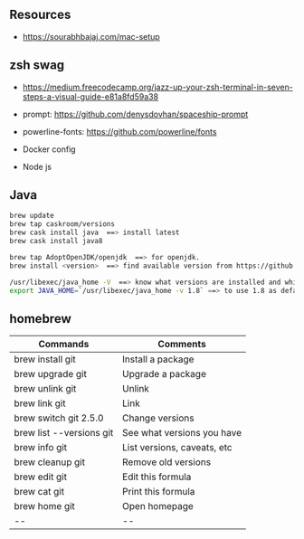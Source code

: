 Resources
---
* https://sourabhbajaj.com/mac-setup

zsh swag
----  
* https://medium.freecodecamp.org/jazz-up-your-zsh-terminal-in-seven-steps-a-visual-guide-e81a8fd59a38 
* prompt: https://github.com/denysdovhan/spaceship-prompt
* powerline-fonts: https://github.com/powerline/fonts




* Docker config


* Node js


Java
---
```sh
brew update
brew tap caskroom/versions 
brew cask install java  ==> install latest
brew cask install java8 

brew tap AdoptOpenJDK/openjdk  ==> for openjdk. 
brew install <version>  ==> find available version from https://github.com/AdoptOpenJDK/homebrew-openjdk  

/usr/libexec/java_home -V  ==> know what versions are installed and which one is current default.
export JAVA_HOME=`/usr/libexec/java_home -v 1.8` ==> to use 1.8 as default. add this export JAVA_HOME into shell init to make is persistance. 
```

homebrew
---
| Commands  |  Comments |
|---|---|
|brew install git  |	Install a package |
|brew upgrade git	 | Upgrade a package |
|brew unlink git	 | Unlink |
|brew link git	 | Link |
|brew switch git 2.5.0  |	Change versions  |
|brew list --versions git  |	See what versions you have|
|brew info git|	List versions, caveats, etc|
|brew cleanup git|	Remove old versions|
|brew edit git|	Edit this formula|
|brew cat git|	Print this formula|
|brew home git|	Open homepage|
|--|--|

